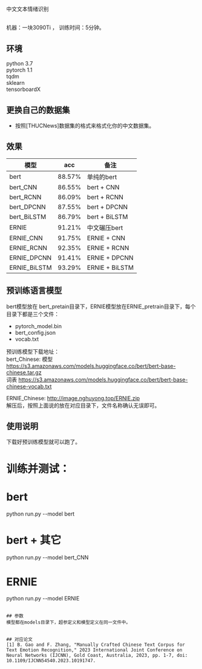 中文文本情绪识别

##
机器：一块3090Ti ， 训练时间：5分钟。  

## 环境
python 3.7  
pytorch 1.1  
tqdm  
sklearn  
tensorboardX  
 

## 更换自己的数据集
 - 按照[THUCNews]数据集的格式来格式化你的中文数据集。  

## 效果
模型|acc|备注
--|--|--
bert|88.57%|单纯的bert
bert_CNN|86.55%|bert + CNN  
bert_RCNN|86.09%|bert + RCNN  
bert_DPCNN|87.55%|bert + DPCNN
bert_BiLSTM|86.79%|bert + BiLSTM
ERNIE|91.21%|中文碾压bert
ERNIE_CNN|91.75%|ERNIE + CNN    
ERNIE_RCNN|92.35%|ERNIE + RCNN
ERNIE_DPCNN|91.41%|ERNIE + DPCNN
ERNIE_BiLSTM|93.29%|ERNIE + BiLSTM


## 预训练语言模型
bert模型放在 bert_pretain目录下，ERNIE模型放在ERNIE_pretrain目录下，每个目录下都是三个文件：
 - pytorch_model.bin  
 - bert_config.json  
 - vocab.txt  

预训练模型下载地址：  
bert_Chinese: 模型 https://s3.amazonaws.com/models.huggingface.co/bert/bert-base-chinese.tar.gz  
              词表 https://s3.amazonaws.com/models.huggingface.co/bert/bert-base-chinese-vocab.txt  

ERNIE_Chinese: http://image.nghuyong.top/ERNIE.zip  
解压后，按照上面说的放在对应目录下，文件名称确认无误即可。  

## 使用说明
下载好预训练模型就可以跑了。

# 训练并测试：
# bert
python run.py --model bert

# bert + 其它
python run.py --model bert_CNN

# ERNIE
python run.py --model ERNIE
```

## 参数
模型都在models目录下，超参定义和模型定义在同一文件中。  


## 对应论文
[1] B. Gao and F. Zhang, "Manually Crafted Chinese Text Corpus for Text Emotion Recognition," 2023 International Joint Conference on Neural Networks (IJCNN), Gold Coast, Australia, 2023, pp. 1-7, doi: 10.1109/IJCNN54540.2023.10191747.  

